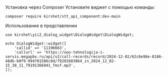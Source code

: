 Установка через Composer
Установите виджет с помощью команды:
```
composer require kirshet/stt_api_component:dev-main
```
Использование в представлении
```
use kirshet\yii2_dialog_widget\DialogWidget\DialogWidget;

echo DialogWidget::widget([
    'callid' => '11196663',
    'callurl' => 'https://ooo-tehnologija-i-servis.megapbx.ru/api/v2/call-records/record/2024-12-02/62c8e98e-8186-48db-b0f9-994701586c8d/79202603864_in_2024_12_02-15_38_11_79191366941_fmsf.mp3',
]);
```
